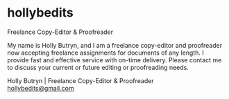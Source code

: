 # hollybedits
Freelance Copy-Editor &amp; Proofreader

My name is Holly Butryn, and I am a freelance copy-editor and proofreader now accepting freelance assignments for documents of any length. I provide fast and effective service with on-time delivery. Please contact me to discuss your current or future editing or proofreading needs.

Holly Butryn | Freelance Copy-Editor & Proofreader <br>
hollybedits@gmail.com  
